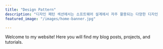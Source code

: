```yaml
---
title: "Design Pattern"
description: "디자인 패턴 섹션에서는 소프트웨어 설계에서 자주 활용되는 다양한 디자인 패턴을 다루고 있다. Abstract Factory부터 Visitor까지, 실무에서 자주 등장하는 패턴들을 중심으로 개념과 구현 예제를 함께 제공하며, 복잡한 설계를 보다 효율적으로 풀어낼 수 있는 방법을 제시하고 있다."
featured_image: "/images/home-banner.jpg"

---
```

Welcome to my website! Here you will find my blog posts, projects, and tutorials.
